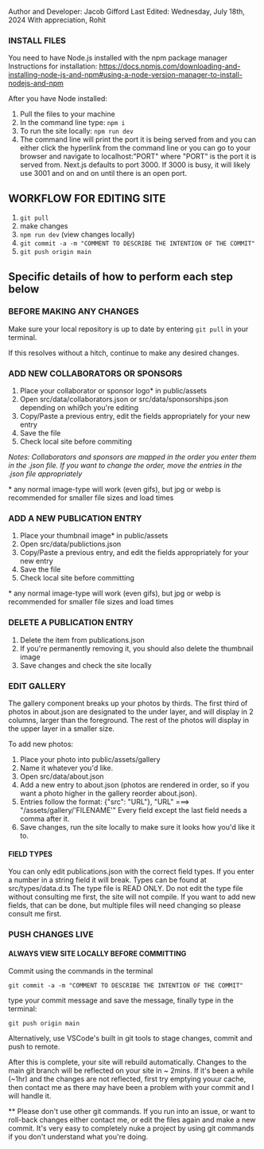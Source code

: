 Author and Developer: Jacob Gifford
Last Edited: Wednesday, July 18th, 2024
With appreciation, Rohit

### INSTALL FILES

You need to have Node.js installed with the npm package manager
Instructions for installation:
https://docs.npmjs.com/downloading-and-installing-node-js-and-npm#using-a-node-version-manager-to-install-nodejs-and-npm

After you have Node installed:

1. Pull the files to your machine
2. In the command line type: `npm i`
3. To run the site locally: `npm run dev`
4. The command line will print the port it is being served from and you can either click the hyperlink from the command line
   or you can go to your browser and navigate to localhost:"PORT" where "PORT" is the port it is served from. Next.js defaults to port 3000. If 3000 is busy, it will likely use 3001 and on and on until there is an open port.

## WORKFLOW FOR EDITING SITE

1. `git pull`
2. make changes
3. `npm run dev` (view changes locally)
4. `git commit -a -m "COMMENT TO DESCRIBE THE INTENTION OF THE COMMIT"`
5. `git push origin main`

## Specific details of how to perform each step below

### BEFORE MAKING ANY CHANGES

Make sure your local repository is up to date by entering
`git pull` in your terminal.

If this resolves without a hitch, continue to make any desired changes.
### ADD NEW COLLABORATORS OR SPONSORS
1. Place your collaborator or sponsor logo\* in public/assets
2. Open src/data/collaborators.json or src/data/sponsorships.json depending on whi9ch you're editing
3. Copy/Paste a previous entry, edit the fields appropriately for your new entry
4. Save the file
5. Check local site before commiting

_Notes: Collaborators and sponsors are mapped in the order you enter them in the .json file. If you want to change the order, move the entries in the .json file appropriately_

\* any normal image-type will work (even gifs), but jpg or webp is recommended for smaller file sizes and load times

### ADD A NEW PUBLICATION ENTRY

1. Place your thumbnail image\* in public/assets
2. Open src/data/publictions.json
3. Copy/Paste a previous entry, and edit the fields appropriately for your new entry
4. Save the file
5. Check local site before committing

\* any normal image-type will work (even gifs), but jpg or webp is recommended for smaller file sizes and load times

### DELETE A PUBLICATION ENTRY

1. Delete the item from publications.json
2. If you're permanently removing it, you should also delete the thumbnail image
3. Save changes and check the site locally

### EDIT GALLERY

The gallery component breaks up your photos by thirds. The first third of photos in about.json are designated to the under layer, and will display in 2 columns, larger than the foreground. The rest of the photos will display in the upper layer in a smaller size.

To add new photos:

1. Place your photo into public/assets/gallery
2. Name it whatever you'd like.
3. Open src/data/about.json
4. Add a new entry to about.json (photos are rendered in order, so if you want a photo higher in the gallery reorder about.json).
5. Entries follow the format: {"src": "URL"}, "URL" ===> "/assets/gallery/'FILENAME'" Every field except the last field needs a comma after it.
6. Save changes, run the site locally to make sure it looks how you'd like it to.

#### FIELD TYPES

You can only edit publications.json with the correct field types. If you enter a number in a string field it will break.
Types can be found at src/types/data.d.ts
The type file is READ ONLY.
Do not edit the type file without consulting me first, the site will not compile.
If you want to add new fields, that can be done, but multiple files will need changing so please consult me first.

### PUSH CHANGES LIVE

#### ALWAYS VIEW SITE LOCALLY BEFORE COMMITTING

Commit using the commands in the terminal

`git commit -a -m "COMMENT TO DESCRIBE THE INTENTION OF THE COMMIT"`

type your commit message and save the message, finally type in the terminal:

`git push origin main`

Alternatively, use VSCode's built in git tools to stage changes, commit and push to remote.

After this is complete, your site will rebuild automatically. Changes to the main git branch will be reflected on your site in ~ 2mins. If it's been a while (~1hr) and the changes are not reflected, first try emptying youur cache, then contact me as there may have been a problem with your commit and I will handle it.

\*\* Please don't use other git commands. If you run into an issue, or want to roll-back changes either contact me, or edit the files again and make a new commit. It's very easy to completely nuke a project by using git commands if you don't understand what you're doing.

